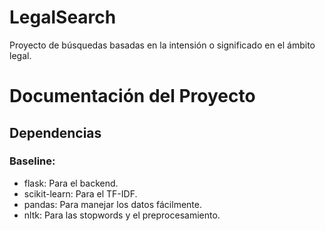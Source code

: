 # LegalSearch
Proyecto de búsquedas basadas en la intensión o significado en el ámbito legal.

# Documentación del Proyecto
## Dependencias
### Baseline:
* flask: Para el backend.
* scikit-learn: Para el TF-IDF.
* pandas: Para manejar los datos fácilmente.
* nltk: Para las stopwords y el preprocesamiento.
